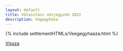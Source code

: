 ```yaml
---
layout: default
title: Választási névjegyzék 2022
description: Végegyháza
---
```


{% include settlementHTMLs/Veegegyhaaza.html %}

[Vissza](../)